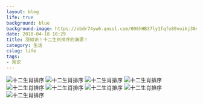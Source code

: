```yaml
---
layout: blog
life: true
background: blue
background-image: https://obdr74yw6.qnssl.com/006hHB37ly1fqfo80voikj30c80c8dh0.jpg
date: 2018-04-18 16:29
title: 涨知识！十二生肖排序的渊源！
category: 生活
cslug: life
tags:
- 常识
---
```


![十二生肖排序][1]
![十二生肖排序][2]
![十二生肖排序][3]
![十二生肖排序][4]
![十二生肖排序][5]
![十二生肖排序][6]
![十二生肖排序][7]
![十二生肖排序][8]
![十二生肖排序][9]


  [1]: https://wx2.sinaimg.cn/mw1024/006hHB37ly1fqfo80voikj30c80c8dh0.jpg
  [2]: https://wx2.sinaimg.cn/mw1024/006hHB37ly1fqfo7yn2z8j30c80c8q3e.jpg
  [3]: https://wx2.sinaimg.cn/mw1024/006hHB37ly1fqfo7z6799j30c80c8mxo.jpg
  [4]: https://wx1.sinaimg.cn/mw1024/006hHB37ly1fqfo7zmsllj30c80c8dgf.jpg
  [5]: https://wx1.sinaimg.cn/mw1024/006hHB37ly1fqfo800x83j30c80c8aaj.jpg
  [6]: https://wx2.sinaimg.cn/mw1024/006hHB37ly1fqfo818nghj30c80ogabn.jpg
  [7]: https://wx2.sinaimg.cn/mw1024/006hHB37ly1fqfo81oppqj30c80ogjsv.jpg
  [8]: https://wx4.sinaimg.cn/mw1024/006hHB37ly1fqfo826zlhj30c80ogt9z.jpg
  [9]: https://wx1.sinaimg.cn/mw1024/006hHB37ly1fqfo82i3jfj30c80ogdhd.jpg